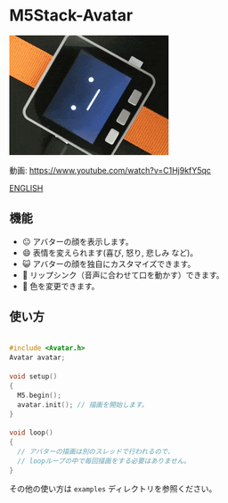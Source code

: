 # M5Stack-Avatar

![M5Stack-Avatar](docs/image/avatar.gif)

動画: https://www.youtube.com/watch?v=C1Hj9kfY5qc

[ENGLISH](README.md)

## 機能

* :neutral_face: アバターの顔を表示します。
* :smile:        表情を変えられます(喜び, 怒り, 悲しみ など)。
* :smiley_cat:   アバターの顔を独自にカスタマイズできます。
* :kiss:         リップシンク（音声に合わせて口を動かす）できます。
* :art:          色を変更できます。

## 使い方

```cpp

#include <Avatar.h>
Avatar avatar;

void setup()
{
  M5.begin();
  avatar.init(); // 描画を開始します。
}

void loop()
{
  // アバターの描画は別のスレッドで行われるので、
  // loopループの中で毎回描画をする必要はありません。
}
```

その他の使い方は `examples` ディレクトリを参照ください。
